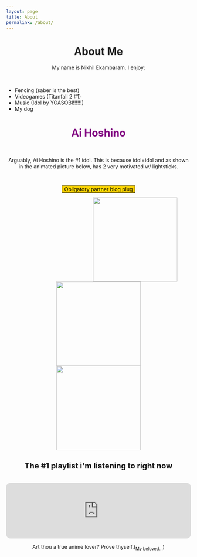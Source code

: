 ```yaml
---
layout: page
title: About
permalink: /about/
---
```

<html>
<head>

<style>
    h2 {text-align: center;}
    h1 {text-align: center;}
    p {text-align: center;}
i   mg {
  padding-left: 30px;
  display: inline-block;
}
    .center {
  display: block;
  margin-left: auto;
  margin-right: auto;
}
    #secretMessage {
        display: none;
}
    a.button {
    padding: 1px 6px;
    border: 1px outset buttonborder;
    border-radius: 3px;
    color: buttontext;
    background-color: gold;
    text-decoration: none;
}
</style>
</head>
<body>

<h1>About Me</h1>
<p>My name is Nikhil Ekambaram. I enjoy:</p><br>
<ul>
    <li>Fencing (saber is the best)</li>
    <li>Videogames (Titanfall 2 #1)</li>
    <li>Music (Idol by YOASOBI!!!!!!)</li>
    <li>My dog </li>

</ul>





<p><h1><span style="color:purple;font-weight:bold">Ai Hoshino</span></h1></p> 
<br>
<p>Arguably, Ai Hoshino is the #1 idol. This is because idol=idol and as shown in the animated picture below, has 2 very motivated w/ lightsticks.</p><br>

<p>
<a href="https://evansvetina.github.io/CSSEproj1" class="button">Obligatory partner blog plug</a>

</p>


<img src="https://cdn.myanimelist.net/r/200x268/images/characters/6/496453.jpg?s=f78b6dbaf8d93085f406d5bb9d2aab70" height="230" class="" style="padding-left: 200px;"> <img src="https://media1.tenor.com/m/PdX3X0HrrkYAAAAd/oshi-no-ko-aqua.gif" height="230"> <img src="https://staticg.sportskeeda.com/editor/2023/05/71dd8-16838551463424-1920.jpg" class="center" height="230">

<h2>The #1 playlist i'm listening to right now</h2> <br> <iframe style="border-radius:12px" src="https://open.spotify.com/embed/playlist/13JzhlV0FLIB1ue21TCusB?utm_source=generator" width="100%" height="152" frameBorder="0" allowfullscreen="" allow="autoplay; clipboard-write; encrypted-media; fullscreen; picture-in-picture"></iframe>

<p>Art thou a true anime lover? Prove thyself.(<sub>My beloved...</sub>)</p>
    <div id="secretMessage">
        <p>You have proven yourself. You may now see my anime list</p>
        <ul>
            <li>#1 Your Lie in April -already watched</li>
            <li>#2 Oshi No Ko -already watched</li>
            <li>#3 Jujutsu Kaisen -already watched</li>
            <li>#4 >The Angel Next Door Spoils Me Rotten</li>
        </ul> 
        <h3>Not watched yet</h3>
        <ul>
            <li>Kiznaiver</li>
            <li>Vinland saga</li>
            <li>Death Note</li>
        </ul>
    </div>

<script>
        // Correct the sequence (no spaces in between)
        const weebCode = [
            "a", "i", "h", "o", "s", "h", "i", "n", "o"
        ];

        let inputSequence = [];

        window.addEventListener("keydown", (event) => {
            // Add the key pressed to the input sequence
            inputSequence.push(event.key.toLowerCase());

            // Limit the input sequence length to the length of the weebCode
            if (inputSequence.length > weebCode.length) {
                inputSequence.shift();
            }

            // Check if the input matches the weebCode sequence
            if (JSON.stringify(inputSequence) === JSON.stringify(weebCode)) {
                // Reveal the secret message if the code is correct
                document.getElementById("secretMessage").style.display = "block";
            }
        });
</script>  
 </body>   


</html>